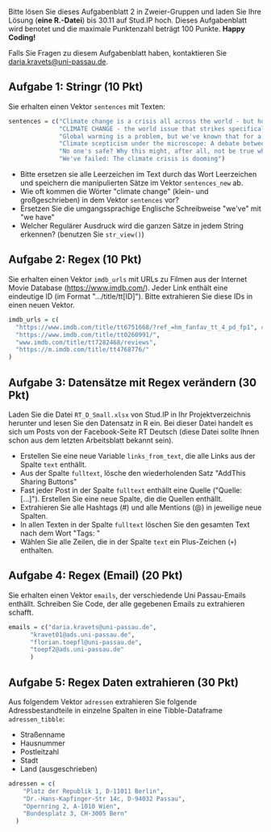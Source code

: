 Bitte lösen Sie dieses Aufgabenblatt 2 in Zweier-Gruppen und laden Sie Ihre Lösung (**eine R.-Datei**) bis 30.11 auf Stud.IP hoch. Dieses Aufgabenblatt wird benotet und die maximale Punktenzahl beträgt 100 Punkte. **Happy Coding!**

Falls Sie Fragen zu diesem Aufgabenblatt haben, kontaktieren Sie daria.kravets@uni-passau.de.

## Aufgabe 1: Stringr (10 Pkt)

Sie erhalten einen Vektor `sentences` mit Texten:

```r
sentences = c("Climate change is a crisis all across the world - but how come we've not taken it serious?",
              "CLIMATE CHANGE - the world issue that strikes specifically the poorest 20% around the globe.",
              "Global warming is a problem, but we've known that for a while now.",
              "Climate scepticism under the microscope: A debate between scientists and scepticists across the world",
              "No one's safe? Why this might, after all, not be true when it comes to climate change",
              "We've failed: The climate crisis is dooming")
```

* Bitte ersetzen sie alle Leerzeichen im Text durch das Wort Leerzeichen und speichern die manipulierten Sätze im Vektor `sentences_new` ab.
* Wie oft kommen die Wörter "climate change" (klein- und großgeschrieben) in dem Vektor `sentences` vor? 
* Ersetzen Sie die umgangssprachige Englische Schreibweise "we've" mit "we have"
* Welcher Regulärer Ausdruck wird die ganzen Sätze in jedem String erkennen? (benutzen Sie `str_view()`)


## Aufgabe 2: Regex (10 Pkt)

Sie erhalten einen Vektor `imdb_urls` mit URLs zu Filmen aus der Internet Movie Database (https://www.imdb.com/). Jeder Link enthält eine eindeutige ID (im Format ".../title/tt[ID]"). Bitte extrahieren Sie diese IDs in einen neuen Vektor.    

```r
imdb_urls = c(
  "https://www.imdb.com/title/tt6751668/?ref_=hm_fanfav_tt_4_pd_fp1", # Zum Beispiel, die ID hier ist 6751668
  "https://www.imdb.com/title/tt0260991/",
  "www.imdb.com/title/tt7282468/reviews",
  "https://m.imdb.com/title/tt4768776/"
)
```

## Aufgabe 3: Datensätze mit Regex verändern (30 Pkt)

Laden Sie die Datei `RT_D_Small.xlsx` von Stud.IP in Ihr Projektverzeichnis herunter und lesen Sie den Datensatz in R ein. Bei dieser Datei handelt es sich um Posts von der Facebook-Seite RT Deutsch (diese Datei sollte Ihnen schon aus dem letzten Arbeitsblatt bekannt sein).  

* Erstellen Sie eine neue Variable `links_from_text`, die alle Links aus der Spalte `text` enthällt. 
* Aus der Spalte `fulltext`, lösche den wiederholenden Satz "AddThis Sharing Buttons"
* Fast jeder Post in der Spalte `fulltext` enthällt eine Quelle ("Quelle: [...]"). Erstellen Sie eine neue Spalte, die die Quellen enthällt.
* Extrahieren Sie alle Hashtags (#) und alle Mentions (@) in jeweilige neue Spalten. 
* In allen Texten in der Spalte `fulltext` löschen Sie den gesamten Text nach dem Wort "Tags: " 
* Wählen Sie alle Zeilen, die in der Spalte `text` ein Plus-Zeichen (`+`) enthalten. 


## Aufgabe 4: Regex (Email) (20 Pkt)

Sie erhalten einen Vektor `emails`, der verschiedende Uni Passau-Emails enthällt. Schreiben Sie Code, der alle gegebenen Emails zu extrahieren schafft.

```r
emails = c("daria.kravets@uni-passau.de",
      "kravet01@ads.uni-passau.de",
      "florian.toepfl@uni-passau.de", 
      "toepf2@ads.uni-passau.de"
      )
```

## Aufgabe 5: Regex Daten extrahieren (30 Pkt)

Aus folgendem Vektor `adressen` extrahieren Sie folgende Adressbestandteile in einzelne Spalten in eine Tibble-Dataframe `adressen_tibble`:

* Straßenname
* Hausnummer
* Postleitzahl
* Stadt
* Land (ausgeschrieben)

```r
adressen = c(
    "Platz der Republik 1, D-11011 Berlin",
    "Dr.-Hans-Kapfinger-Str 14c, D-94032 Passau",
    "Opernring 2, A-1010 Wien",
    "Bundesplatz 3, CH-3005 Bern"
  )
```

